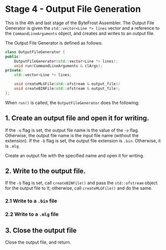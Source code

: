 #   Stage 4 - Output File Generation

This is the 4th and last stage of the ByteFrost Assembler. The Output File
Generator is given the `std::vector<Line *> lines` vector and a reference to the
`CommandLineArguments` object, and creates and writes to an output file.

The Output File Generator is defined as follows:

```cpp
class OutputFileGenerator {
public:
    OutputFileGenerator(std::vector<Line *> lines);
    void run(CommandLineArguments & clArgs);
private:
    std::vector<Line *> lines;

    void createMLGFile(std::ofstream & output_file)/
    void createBINFile(std::ofstream & output_file);
};
```

When `run()` is called, the `OutputFileGenerator` does the following:

##  1. Create an output file and open it for writing.

If the `-o` flag is set, the output file name is the value of the `-o` flag.
Otherwise, the output file name is the input file name (without the extension).
If the `-b` flag is set, the output file extension is `.bin`. Otherwise, it is
`.mlg`.

Create an output file with the specified name and open it for writing.

##  2. Write to the output file.

If the `-b` flag is set, call `createBINFile()` and pass the `std::ofstream`
object for the output file to it; otherwise, call `createMLGFile()` and do the
same.

### 2.1 Write to a `.bin` file

### 2.2 Write to a `.mlg` file

##  3. Close the output file

Close the output file, and return.